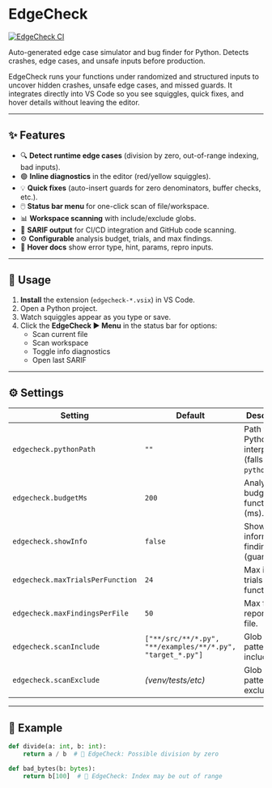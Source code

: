 # EdgeCheck

[![EdgeCheck CI](https://github.com/erikherrera00/edgecheck/actions/workflows/ci.yml/badge.svg)](https://github.com/erikherrera00/edgecheck/actions/workflows/ci.yml)

Auto-generated edge case simulator and bug finder for Python. Detects crashes, edge cases, and unsafe inputs before production.


EdgeCheck runs your functions under randomized and structured inputs to uncover hidden crashes, unsafe edge cases, and missed guards. It integrates directly into VS Code so you see squiggles, quick fixes, and hover details without leaving the editor.

---

## ✨ Features

- 🔍 **Detect runtime edge cases** (division by zero, out-of-range indexing, bad inputs).
- 🟢 **Inline diagnostics** in the editor (red/yellow squiggles).
- 💡 **Quick fixes** (auto-insert guards for zero denominators, buffer checks, etc.).
- 🖱️ **Status bar menu** for one-click scan of file/workspace.
- 📊 **Workspace scanning** with include/exclude globs.
- 📝 **SARIF output** for CI/CD integration and GitHub code scanning.
- ⚙️ **Configurable** analysis budget, trials, and max findings.
- 📖 **Hover docs** show error type, hint, params, repro inputs.

---

## 🚀 Usage

1. **Install** the extension (`edgecheck-*.vsix`) in VS Code.
2. Open a Python project.
3. Watch squiggles appear as you type or save.
4. Click the **EdgeCheck ▶︎ Menu** in the status bar for options:
   - Scan current file
   - Scan workspace
   - Toggle info diagnostics
   - Open last SARIF

---

## ⚙️ Settings

| Setting                        | Default | Description                                           |
|--------------------------------|---------|-------------------------------------------------------|
| `edgecheck.pythonPath`          | `""`    | Path to Python interpreter (falls back to `python3`). |
| `edgecheck.budgetMs`            | `200`   | Analysis budget per function (ms).                    |
| `edgecheck.showInfo`            | `false` | Show informational findings (guards).                 |
| `edgecheck.maxTrialsPerFunction`| `24`    | Max input trials per function.                        |
| `edgecheck.maxFindingsPerFile`  | `50`    | Max findings reported per file.                       |
| `edgecheck.scanInclude`         | `["**/src/**/*.py", "**/examples/**/*.py", "target_*.py"]` | Glob patterns to include. |
| `edgecheck.scanExclude`         | *(venv/tests/etc)* | Glob patterns to exclude. |

---

## 🧪 Example

```python
def divide(a: int, b: int):
    return a / b  # 🚨 EdgeCheck: Possible division by zero

def bad_bytes(b: bytes):
    return b[100]  # 🚨 EdgeCheck: Index may be out of range
